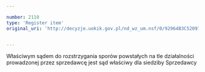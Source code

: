 ```yaml
---

number: 2110
type: 'Register item'
original_uri: 'http://decyzje.uokik.gov.pl/nd_wz_um.nsf/0/92964B3C52097491C12577F10033DA23?OpenDocument'


---
```


Właściwym sądem do rozstrzygania sporów powstałych na tle działalności prowadzonej przez sprzedawcę jest sąd właściwy dla siedziby Sprzedawcy

